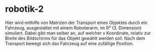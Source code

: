 # robotik-2
Hier wird mithilfe von Matrizen der Transport eines Objektes durch ein Fahrzeug, ausgestattet mit einem Roboterarm, im R³ (3. Dimension) simuliert. Dabei gibt man selber an, auf welcher x Koordinate, relativ zur Breite des Bildschirms für das Objekt gewählt werden soll. Nach dem Transport bewegt sich das Fahrzeug auf eine zufällige Position.

